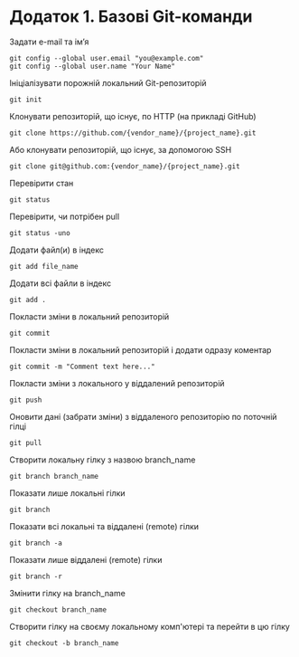# Додаток 1. Базові Git-команди

Задати e-mail та ім’я

```
git config --global user.email "you@example.com"
git config --global user.name "Your Name"
```

Ініціалізувати порожній локальний Git-репозиторій

```
git init
```

Клонувати репозиторій, що існує, по HTTP (на прикладі GitHub)

```
git clone https://github.com/{vendor_name}/{project_name}.git
```

Або клонувати репозиторій, що існує, за допомогою SSH

```
git clone git@github.com:{vendor_name}/{project_name}.git
```

Перевірити стан

```
git status
```

Перевірити, чи потрібен pull

```
git status -uno
```

Додати файл(и) в індекс

```
git add file_name
```

Додати всі файли в індекс

```
git add .
```

Покласти зміни в локальний репозиторій

```
git commit
```

Покласти зміни в локальний репозиторій і додати одразу коментар

```
git commit -m "Comment text here..."
```

Покласти зміни з локального у віддалений репозиторій

```
git push
```

Оновити дані (забрати зміни) з віддаленого репозиторію по поточній гілці

```
git pull
```

Створити локальну гілку з назвою branch_name

```
git branch branch_name
```

Показати лише локальні гілки

```
git branch
```

Показати всі локальні та віддалені (remote) гілки

```
git branch -a
```

Показати лише віддалені (remote) гілки

```
git branch -r
```

Змінити гілку на branch_name

```
git checkout branch_name
```

Створити гілку на своєму локальному комп'ютері та перейти в цю гілку

```
git checkout -b branch_name
```
